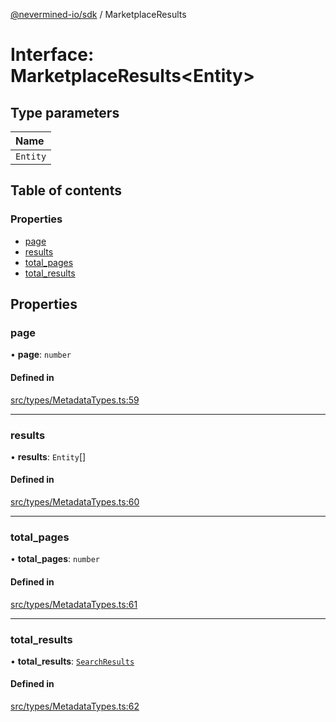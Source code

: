 [@nevermined-io/sdk](../code-reference.md) / MarketplaceResults

# Interface: MarketplaceResults\<Entity\>

## Type parameters

| Name |
| :------ |
| `Entity` |

## Table of contents

### Properties

- [page](MarketplaceResults.md#page)
- [results](MarketplaceResults.md#results)
- [total\_pages](MarketplaceResults.md#total_pages)
- [total\_results](MarketplaceResults.md#total_results)

## Properties

### page

• **page**: `number`

#### Defined in

[src/types/MetadataTypes.ts:59](https://github.com/nevermined-io/sdk-js/blob/4d0a0baa5afc98578a0eec8d32b14e61f501c376/src/types/MetadataTypes.ts#L59)

___

### results

• **results**: `Entity`[]

#### Defined in

[src/types/MetadataTypes.ts:60](https://github.com/nevermined-io/sdk-js/blob/4d0a0baa5afc98578a0eec8d32b14e61f501c376/src/types/MetadataTypes.ts#L60)

___

### total\_pages

• **total\_pages**: `number`

#### Defined in

[src/types/MetadataTypes.ts:61](https://github.com/nevermined-io/sdk-js/blob/4d0a0baa5afc98578a0eec8d32b14e61f501c376/src/types/MetadataTypes.ts#L61)

___

### total\_results

• **total\_results**: [`SearchResults`](SearchResults.md)

#### Defined in

[src/types/MetadataTypes.ts:62](https://github.com/nevermined-io/sdk-js/blob/4d0a0baa5afc98578a0eec8d32b14e61f501c376/src/types/MetadataTypes.ts#L62)
